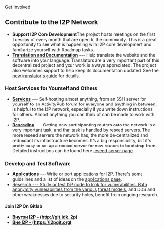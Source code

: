  Get Involved 

## Contribute to the I2P Network

- **Support I2P Core Development**The project hosts meetings on the
 first Tuesday of every month that are open to the community. This is
 a great opportunity to see what is happening with I2P core
 development and familiarize yourself with Roadmap tasks.
- **[Translation and Documentation]()** ---
 Help translate the website and the software into your language.
 Translators are a very important part of this decentralized project
 and your work is always appreciated. The project also welcomes
 support to help keep its documentation updated. See the [new
 translator\'s guide]() for details.

### Host Services for Yourself and Others

- **[Services]()** ---
 Self-hosting almost anything, from an SSH server for yourself to an
 ActivityPub forum for everyone and anything in between, is helpful
 to the I2P network, especially if you write down instructions for
 others. Almost anything you can think of can be made to work with
 I2P.
- **[Reseeding]()** --- Getting new
 participanting routers onto the network is a very important task,
 and that task is handled by reseed servers. The more reseed servers
 the network has, the more de-centralized and redundant its
 infrastructure becomes. It\'s a big responsibility, but it\'s pretty
 easy to set up a reseed server for new routers to bootstrap from.
 Detailed instructions can be found here [reseed server
 page]().

### Develop and Test Software

- **[Applications]()**
 --- Write or port applications for I2P. There\'s some guidelines and
 a list of ideas on the [applications page]().
- [Research --- Study or test I2P code to look for vulnerabilities.
 Both anonymity vulnerabilities from the
 various]() [threat
 models](), and DOS and other weaknesses
 due to security holes, benefit from ongoing research.

#### Join I2P On Gitlab

- **[Внутри I2P - (http://git.idk.i2p)](http://git.idk.i2p)**
- **[Вне I2P - (https://i2pgit.org)](https://i2pgit.org)**



